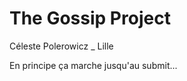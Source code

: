 <h1> The Gossip Project </h1>

<p> Céleste Polerowicz _ Lille </p>

<p> En principe ça marche jusqu'au submit... </p>